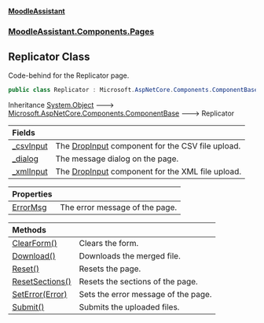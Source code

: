 #### [MoodleAssistant](index.md 'index')
### [MoodleAssistant.Components.Pages](MoodleAssistant.Components.Pages.md 'MoodleAssistant.Components.Pages')

## Replicator Class

Code-behind for the Replicator page.

```csharp
public class Replicator : Microsoft.AspNetCore.Components.ComponentBase
```

Inheritance [System.Object](https://docs.microsoft.com/en-us/dotnet/api/System.Object 'System.Object') &#129106; [Microsoft.AspNetCore.Components.ComponentBase](https://docs.microsoft.com/en-us/dotnet/api/Microsoft.AspNetCore.Components.ComponentBase 'Microsoft.AspNetCore.Components.ComponentBase') &#129106; Replicator

| Fields | |
| :--- | :--- |
| [_csvInput](MoodleAssistant.Components.Pages.Replicator._csvInput.md 'MoodleAssistant.Components.Pages.Replicator._csvInput') | The [DropInput](MoodleAssistant.Components.Upload.DropInput.md 'MoodleAssistant.Components.Upload.DropInput') component for the CSV file upload. |
| [_dialog](MoodleAssistant.Components.Pages.Replicator._dialog.md 'MoodleAssistant.Components.Pages.Replicator._dialog') | The message dialog on the page. |
| [_xmlInput](MoodleAssistant.Components.Pages.Replicator._xmlInput.md 'MoodleAssistant.Components.Pages.Replicator._xmlInput') | The [DropInput](MoodleAssistant.Components.Upload.DropInput.md 'MoodleAssistant.Components.Upload.DropInput') component for the XML file upload. |

| Properties | |
| :--- | :--- |
| [ErrorMsg](MoodleAssistant.Components.Pages.Replicator.ErrorMsg.md 'MoodleAssistant.Components.Pages.Replicator.ErrorMsg') | The error message of the page. |

| Methods | |
| :--- | :--- |
| [ClearForm()](MoodleAssistant.Components.Pages.Replicator.ClearForm().md 'MoodleAssistant.Components.Pages.Replicator.ClearForm()') | Clears the form. |
| [Download()](MoodleAssistant.Components.Pages.Replicator.Download().md 'MoodleAssistant.Components.Pages.Replicator.Download()') | Downloads the merged file. |
| [Reset()](MoodleAssistant.Components.Pages.Replicator.Reset().md 'MoodleAssistant.Components.Pages.Replicator.Reset()') | Resets the page. |
| [ResetSections()](MoodleAssistant.Components.Pages.Replicator.ResetSections().md 'MoodleAssistant.Components.Pages.Replicator.ResetSections()') | Resets the sections of the page. |
| [SetError(Error)](MoodleAssistant.Components.Pages.Replicator.SetError(MoodleAssistant.Logic.Utils.Error).md 'MoodleAssistant.Components.Pages.Replicator.SetError(MoodleAssistant.Logic.Utils.Error)') | Sets the error message of the page. |
| [Submit()](MoodleAssistant.Components.Pages.Replicator.Submit().md 'MoodleAssistant.Components.Pages.Replicator.Submit()') | Submits the uploaded files. |
